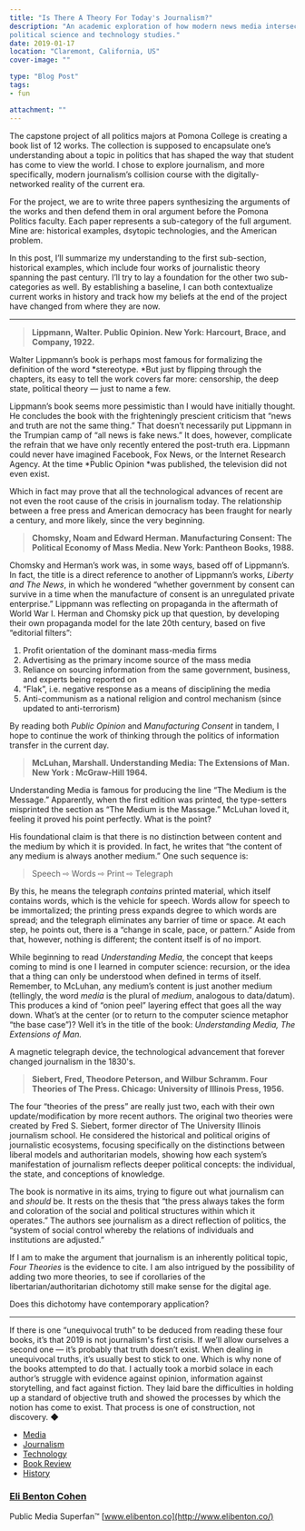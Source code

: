 ```yaml
---
title: "Is There A Theory For Today's Journalism?"
description: "An academic exploration of how modern news media intersects the disciplines of
political science and technology studies."
date: 2019-01-17
location: "Claremont, California, US"
cover-image: ""

type: "Blog Post"
tags:
- fun

attachment: ""
---
```


The capstone project of all politics majors at Pomona College is creating a book
list of 12 works. The collection is supposed to encapsulate one’s understanding
about a topic in politics that has shaped the way that student has come to view
the world. I chose to explore journalism, and more specifically, modern
journalism’s collision course with the digitally-networked reality of the
current era.

For the project, we are to write three papers synthesizing the arguments of the
works and then defend them in oral argument before the Pomona Politics faculty.
Each paper represents a sub-category of the full argument. Mine are: historical
examples, dsytopic technologies, and the American problem.

In this post, I’ll summarize my understanding to the first sub-section,
historical examples, which include four works of journalistic theory spanning
the past century. I’ll try to lay a foundation for the other two sub-categories
as well. By establishing a baseline, I can both contextualize current works in
history and track how my beliefs at the end of the project have changed from
where they are now.

*****

> **Lippmann, Walter. Public Opinion. New York: Harcourt, Brace, and Company,
> 1922.**

Walter Lippmann’s book is perhaps most famous for formalizing the definition of
the word *stereotype. *But just by flipping through the chapters, its easy to
tell the work covers far more: censorship, the deep state, political theory —
just to name a few.

Lippmann’s book seems more pessimistic than I would have initially thought. He
concludes the book with the frighteningly prescient criticism that “news and
truth are not the same thing.” That doesn’t necessarily put Lippmann in the
Trumpian camp of “all news is fake news.” It does, however, complicate the
refrain that we have only recently entered the post-truth era. Lippmann could
never have imagined Facebook, Fox News, or the Internet Research Agency. At the
time *Public Opinion *was published, the television did not even exist.

Which in fact may prove that all the technological advances of recent are not
even the root cause of the crisis in journalism today. The relationship between
a free press and American democracy has been fraught for nearly a century, and
more likely, since the very beginning.

> **Chomsky, Noam and Edward Herman. Manufacturing Consent: The Political Economy
> of Mass Media. New York: Pantheon Books, 1988.**

Chomsky and Herman’s work was, in some ways, based off of Lippmann’s. In fact,
the title is a direct reference to another of Lippmann’s works, *Liberty and The
News*, in which he wondered “whether government by consent can survive in a time
when the manufacture of consent is an unregulated private enterprise.” Lippmann
was reflecting on propaganda in the aftermath of World War I. Herman and Chomsky
pick up that question, by developing their own propaganda model for the late
20th century, based on five “editorial filters”:

1.  Profit orientation of the dominant mass-media firms
2.  Advertising as the primary income source of the mass media
3.  Reliance on sourcing information from the same government, business, and experts
being reported on
1.  “Flak”, i.e. negative response as a means of disciplining the media
1.  Anti-communism as a national religion and control mechanism (since updated to
anti-terrorism)

By reading both *Public Opinion* and *Manufacturing Consent* in tandem, I hope
to continue the work of thinking through the politics of information transfer in
the current day.

> **McLuhan, Marshall. Understanding Media: The Extensions of Man. New York :
> McGraw-Hill 1964.**

Understanding Media is famous for producing the line “The Medium is the
Message.” Apparently, when the first edition was printed, the type-setters
misprinted the section as “The Medium is the Massage.” McLuhan loved it, feeling
it proved his point perfectly. What is the point?

His foundational claim is that there is no distinction between content and the
medium by which it is provided. In fact, he writes that “the content of any
medium is always another medium.” One such sequence is:

> Speech ⇨ Words ⇨ Print ⇨ Telegraph

By this, he means the telegraph *contains* printed material, which itself
contains words, which is the vehicle for speech. Words allow for speech to be
immortalized; the printing press expands degree to which words are spread; and
the telegraph eliminates any barrier of time or space. At each step, he points
out, there is a “change in scale, pace, or pattern.” Aside from that, however,
nothing is different; the content itself is of no import.

While beginning to read *Understanding* *Media*, the concept that keeps coming
to mind is one I learned in computer science: recursion, or the idea that a
thing can only be understood when defined in terms of itself. Remember, to
McLuhan, any medium’s content is just another medium (tellingly, the word
*media* is the plural of *medium*, analogous to data/datum). This produces a
kind of “onion peel” layering effect that goes all the way down. What’s at the
center (or to return to the computer science metaphor “the base case”)? Well
it’s in the title of the book: *Understanding Media, The Extensions of Man.*

<span class="figcaption_hack">A magnetic telegraph device, the technological advancement that forever changed
journalism in the 1830's.</span>

> **Siebert, Fred, Theodore Peterson, and Wilbur Schramm. Four Theories of The
> Press. Chicago: University of Illinois Press, 1956.**

The four “theories of the press” are really just two, each with their own
update/modification by more recent authors. The original two theories were
created by Fred S. Siebert, former director of The University Illinois
journalism school. He considered the historical and political origins of
journalistic ecosystems, focusing specifically on the distinctions between
liberal models and authoritarian models, showing how each system’s manifestation
of journalism reflects deeper political concepts: the individual, the state, and
conceptions of knowledge.

The book is normative in its aims, trying to figure out what journalism can and
*should* be. It rests on the thesis that “the press always takes the form and
coloration of the social and political structures within which it operates.” The
authors see journalism as a direct reflection of politics, the “system of social
control whereby the relations of individuals and institutions are adjusted.”

If I am to make the argument that journalism is an inherently political topic,
*Four Theories* is the evidence to cite. I am also intrigued by the possibility
of adding two more theories, to see if corollaries of the
libertarian/authoritarian dichotomy still make sense for the digital age.

<span class="figcaption_hack">Does this dichotomy have contemporary application?</span>

*****

If there is one “unequivocal truth” to be deduced from reading these four books,
it’s that 2019 is not journalism's first crisis. If we’ll allow ourselves a
second one — it’s probably that truth doesn’t exist. When dealing in unequivocal
truths, it’s usually best to stick to one. Which is why none of the books
attempted to do that. I actually took a morbid solace in each author’s struggle
with evidence against opinion, information against storytelling, and fact
against fiction. They laid bare the difficulties in holding up a standard of
objective truth and showed the processes by which the notion has come to exist.
That process is one of construction, not discovery. ◆

* [Media](https://medium.com/tag/media?source=post)
* [Journalism](https://medium.com/tag/journalism?source=post)
* [Technology](https://medium.com/tag/technology?source=post)
* [Book Review](https://medium.com/tag/book-review?source=post)
* [History](https://medium.com/tag/history?source=post)

### [Eli Benton Cohen](https://medium.com/@elibenton)

Public Media Superfan™ [www.elibenton.co](http://www.elibenton.co/)
